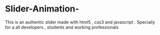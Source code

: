 # Slider-Animation-
This is an authentic slider made with html5 , css3 and javascript . Specially for a all developers , students and working professionals 
